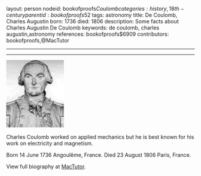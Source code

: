 layout: person
nodeid: bookofproofs$Coulomb
categories: history,18th-century
parentid: bookofproofs$52
tags: astronomy
title: De Coulomb, Charles Augustin
born: 1736
died: 1806
description: Some facts about Charles Augustin De Coulomb
keywords: de coulomb, charles augustin,astronomy
references: bookofproofs$6909
contributors: bookofproofs,@MacTutor

---


---

![Coulomb.jpg](https://github.com/bookofproofs/bookofproofs.github.io/blob/main/_sources/_assets/images/portraits/Coulomb.jpg?raw=true)

Charles Coulomb worked on applied mechanics but he is best known for his work on electricity and magnetism.

Born 14 June 1736 Angoulême, France. Died 23 August 1806 Paris, France.


View full biography at [MacTutor](https://mathshistory.st-andrews.ac.uk/Biographies/Coulomb/).